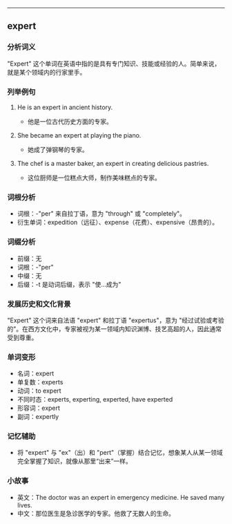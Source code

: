 
---------------
## expert
### 分析词义
"Expert" 这个单词在英语中指的是具有专门知识、技能或经验的人。简单来说，就是某个领域内的行家里手。

### 列举例句
1. He is an expert in ancient history.
   - 他是一位古代历史方面的专家。
   
2. She became an expert at playing the piano.
   - 她成了弹钢琴的专家。

3. The chef is a master baker, an expert in creating delicious pastries.
   - 这位厨师是一位糕点大师，制作美味糕点的专家。

### 词根分析
- 词根：-"per" 来自拉丁语，意为 "through" 或 "completely"。
- 衍生单词：expedition（远征）、expense（花费）、expensive（昂贵的）。

### 词缀分析
- 前缀：无
- 词根：-"per"
- 中缀：无
- 后缀：-t 是动词后缀，表示 "使...成为"

### 发展历史和文化背景
"Expert" 这个词来自法语 "expert" 和拉丁语 "expertus"，意为 "经过试验或考验的"。在西方文化中，专家被视为某一领域内知识渊博、技艺高超的人，因此通常受到尊重。

### 单词变形
- 名词：expert
- 单复数：experts
- 动词：to expert
- 不同时态：experts, experting, experted, have experted
- 形容词：expert
- 副词：expertly

### 记忆辅助
- 将 "expert" 与 "ex"（出）和 "pert"（掌握）结合记忆，想象某人从某一领域完全掌握了知识，就像从那里“出来”一样。

### 小故事
- 英文：The doctor was an expert in emergency medicine. He saved many lives.
- 中文：那位医生是急诊医学的专家。他救了无数人的生命。


